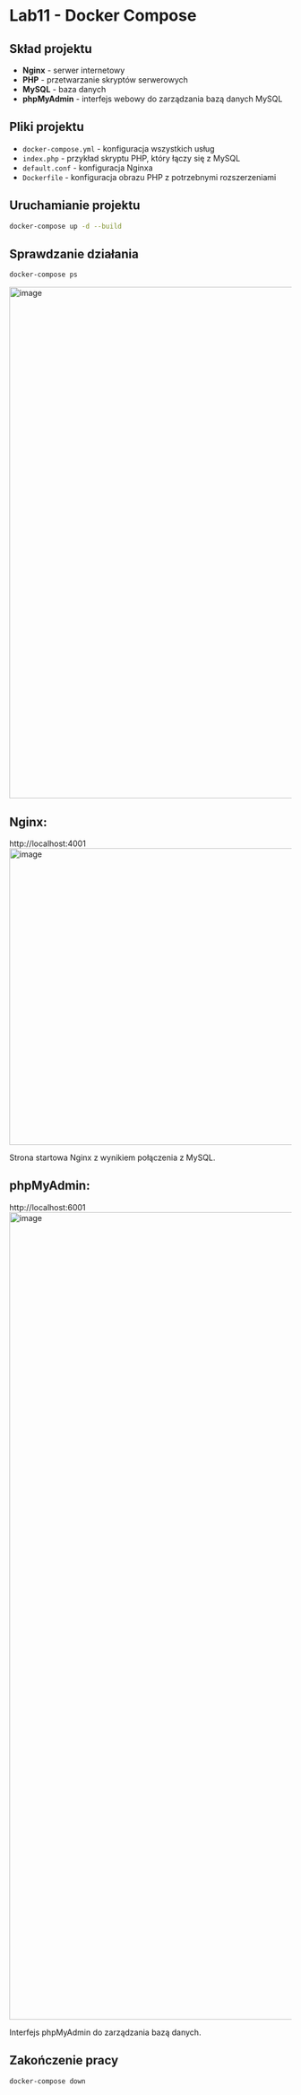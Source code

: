 # Lab11 - Docker Compose

## Skład projektu
- **Nginx** - serwer internetowy
- **PHP** - przetwarzanie skryptów serwerowych
- **MySQL** - baza danych
- **phpMyAdmin** - interfejs webowy do zarządzania bazą danych MySQL

## Pliki projektu
- `docker-compose.yml` - konfiguracja wszystkich usług
- `index.php` - przykład skryptu PHP, który łączy się z MySQL
- `default.conf` - konfiguracja Nginxa
- `Dockerfile` - konfiguracja obrazu PHP z potrzebnymi rozszerzeniami

## Uruchamianie projektu
```bash
docker-compose up -d --build
```

## Sprawdzanie działania
```bash
docker-compose ps
```
<img width="912" alt="image" src="https://github.com/SlaneDRV/DockerLab11/assets/125742851/32848900-c269-4d03-b747-eb1ac4ea9e2d">

## Nginx: 
http://localhost:4001
<img width="529" alt="image" src="https://github.com/SlaneDRV/DockerLab11/assets/125742851/82865295-fe48-4d2f-8fd7-13cbd7195a60">


Strona startowa Nginx z wynikiem połączenia z MySQL.

## phpMyAdmin: 
http://localhost:6001
<img width="1440" alt="image" src="https://github.com/SlaneDRV/DockerLab11/assets/125742851/7f188da9-5981-494d-92ca-8b6293122828">


Interfejs phpMyAdmin do zarządzania bazą danych.

## Zakończenie pracy
```bash
docker-compose down
```

